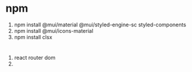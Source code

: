 # npm 
1. npm install @mui/material @mui/styled-engine-sc styled-components
2. npm install @mui/icons-material
3. npm install clsx

# 
1. react router dom 
2. 